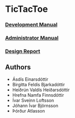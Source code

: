 # TicTacToe

### [Development Manual](https://github.com/Sykurpudar/TicTacToe/blob/master/docs/development_manual.md)
### [Administrator Manual](https://github.com/Sykurpudar/TicTacToe/blob/master/docs/administration_manual.md)
### [Design Report](https://github.com/Sykurpudar/TicTacToe/blob/master/docs/design_report.md)

## Authors

* Ásdís Einarsdóttir
* Birgitta Feldís Bjarkadóttir
* Heiðrún Valdís Heiðarsdóttir
* Hrefna Namfa Finnsdóttir
* Ívar Sveinn Loftsson
* Jóhann Ívar Björnsson
* Þórður Atlasson
